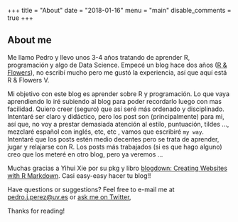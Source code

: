+++
title = "About"
date = "2018-01-16"
menu = "main"
disable_comments = true
+++


## About me

Me llamo Pedro y llevo unos 3-4 años tratando de aprender R, programación y algo de Data Science. Empecé un blog hace dos años ([R & Flowers](http://perezp44.github.io/)), no escribí mucho pero me gustó la experiencia, así que aquí está R & Flowers V.

Mi objetivo con este blog es aprender sobre R y programación. Lo que vaya aprendiendo lo iré subiendo al blog para poder recordarlo luego con mas facilidad. Quiero creer (seguro) que así seré más ordenado y disciplinado. Intentaré ser claro y didáctico, pero los post son (principalmente) para mi, así que, no voy a prestar demasiada atención al estilo, puntuación, tildes ..., mezclaré español con inglés, etc, etc , vamos que escribiré `my way`. Intentaré que los posts estén medio decentes pero se trata de aprender, jugar y relajarse con R. Los posts más trabajados (si es que hago alguno) creo que los meteré en otro blog, pero ya veremos ... 


Muchas gracias a Yihui Xie por su pkg y libro [blogdown: Creating Websites with R Markdown](https://bookdown.org/yihui/blogdown/). Casi easy-easy hacer tu blog!!


Have questions or suggestions? Feel free to e-mail me at pedro.j.perez@uv.es or [ask me on Twitter](https://twitter.com/pjpv4444),

Thanks for reading!
